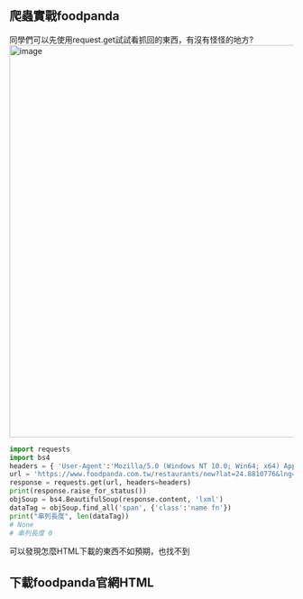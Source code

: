 ## 爬蟲實戰foodpanda
同學們可以先使用request.get試試看抓回的東西，有沒有怪怪的地方?  
<img width="696" alt="image" src="https://user-images.githubusercontent.com/27804948/174481239-a71efc7f-8d95-4df6-a8eb-7507605b2814.png">

```Python
import requests
import bs4
headers = { 'User-Agent':'Mozilla/5.0 (Windows NT 10.0; Win64; x64) AppleWebKit/537.36 (KHTML, like Gecko) Chrome/101.0.4951.54 Safari/537.36', }
url = 'https://www.foodpanda.com.tw/restaurants/new?lat=24.8810776&lng=121.001876&vertical=restaurants&expedition=delivery'
response = requests.get(url, headers=headers)
print(response.raise_for_status())
objSoup = bs4.BeautifulSoup(response.content, 'lxml')
dataTag = objSoup.find_all('span', {'class':'name fn'})
print("串列長度", len(dataTag))
# None
# 串列長度 0
```
可以發現怎麼HTML下載的東西不如預期，也找不到<span class='name fn'>
## 下載foodpanda官網HTML
